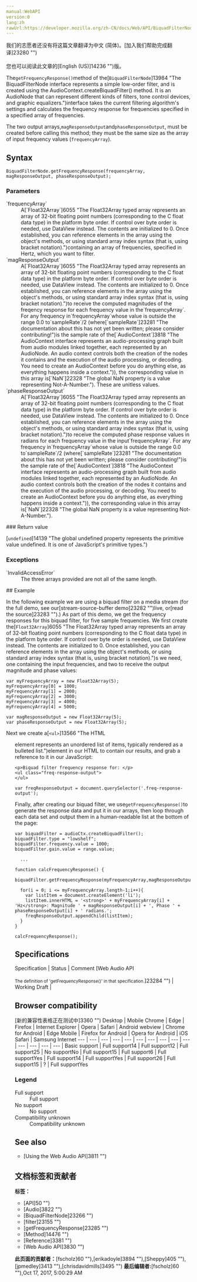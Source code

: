 ```yaml
---
manual:WebAPI
version:0
lang:zh
rawUrl:https://developer.mozilla.org/zh-CN/docs/Web/API/BiquadFilterNode/getFrequencyResponse
---
```




<bdi>我们的志愿者还没有将这篇文章翻译为<bdi>中文 (简体)</bdi>。[加入我们帮助完成翻译]23280 "")<br></br>您也可以阅读此文章的[English (US)]14236 "")版。</bdi>






The`getFrequencyResponse()`method of the[`BiquadFilterNode`]13984 "The BiquadFilterNode interface represents a simple low-order filter, and is created using the AudioContext.createBiquadFilter() method. It is an AudioNode that can represent different kinds of filters, tone control devices, and graphic equalizers.")interface takes the current filtering algorithm&#39;s settings and calculates the frequency response for frequencies specified in a specified array of frequencies.



The two output arrays,`magResponseOutput`and`phaseResponseOutput`, must be created before calling this method; they must be the same size as the array of input frequency values (`frequencyArray`).



## Syntax<a name="Syntax"></a>

```
BiquadFilterNode.getFrequencyResponse(frequencyArray, magResponseOutput, phaseResponseOutput);

```

### Parameters<a name="Parameters"></a>
<dl><dt id=''>`frequencyArray`</dt><dd>A[`Float32Array`]6055 "The Float32Array typed array represents an array of 32-bit floating point numbers (corresponding to the C float data type) in the platform byte order. If control over byte order is needed, use DataView instead. The contents are initialized to 0. Once established, you can reference elements in the array using the object's methods, or using standard array index syntax (that is, using bracket notation).")containing an array of frequencies, specified in Hertz, which you want to filter.</dd><dt id=''>`magResponseOutput`</dt><dd>A[`Float32Array`]6055 "The Float32Array typed array represents an array of 32-bit floating point numbers (corresponding to the C float data type) in the platform byte order. If control over byte order is needed, use DataView instead. The contents are initialized to 0. Once established, you can reference elements in the array using the object's methods, or using standard array index syntax (that is, using bracket notation).")to receive the computed magnitudes of the freqency response for each frequency value in the`frequencyArray`. For any frequency in`frequencyArray`whose value is outside the range 0.0 to`sampleRate`/2 (where[`sampleRate`]23281 "The documentation about this has not yet been written; please consider contributing!")is the sample rate of the[`AudioContext`]3818 "The AudioContext interface represents an audio-processing graph built from audio modules linked together, each represented by an AudioNode. An audio context controls both the creation of the nodes it contains and the execution of the audio processing, or decoding. You need to create an AudioContext before you do anything else, as everything happens inside a context.")), the corresponding value in this array is[`NaN`]22328 "The global NaN property is a value representing Not-A-Number."). These are unitless values.</dd><dt id=''>`phaseResponseOutput`</dt><dd>A[`Float32Array`]6055 "The Float32Array typed array represents an array of 32-bit floating point numbers (corresponding to the C float data type) in the platform byte order. If control over byte order is needed, use DataView instead. The contents are initialized to 0. Once established, you can reference elements in the array using the object's methods, or using standard array index syntax (that is, using bracket notation).")to receive the computed phase response values in radians for each frequency value in the input`frequencyArray`. For any frequency in`frequencyArray`whose value is outside the range 0.0 to`sampleRate`/2 (where[`sampleRate`]23281 "The documentation about this has not yet been written; please consider contributing!")is the sample rate of the[`AudioContext`]3818 "The AudioContext interface represents an audio-processing graph built from audio modules linked together, each represented by an AudioNode. An audio context controls both the creation of the nodes it contains and the execution of the audio processing, or decoding. You need to create an AudioContext before you do anything else, as everything happens inside a context.")), the corresponding value in this array is[`NaN`]22328 "The global NaN property is a value representing Not-A-Number.").</dd></dl>
### Return value<a name="Return_value"></a>


[`undefined`]14139 "The global undefined property represents the primitive value undefined. It is one of JavaScript's primitive types.")


### Exceptions<a name="Exceptions"></a>
<dl><dt id=''>`InvalidAccessError`</dt><dd>The three arrays provided are not all of the same length.</dd></dl>
## Example<a name="Example"></a>


In the following example we are using a biquad filter on a media stream (for the full demo, see our[stream-source-buffer demo]23282 "")live, or[read the source]23283 "").) As part of this demo, we get the frequency responses for this biquad filter, for five sample frequencies. We first create the[`Float32Array`]6055 "The Float32Array typed array represents an array of 32-bit floating point numbers (corresponding to the C float data type) in the platform byte order. If control over byte order is needed, use DataView instead. The contents are initialized to 0. Once established, you can reference elements in the array using the object's methods, or using standard array index syntax (that is, using bracket notation).")s we need, one containing the input frequencies, and two to receive the output magnitude and phase values:


```
var myFrequencyArray = new Float32Array(5);
myFrequencyArray[0] = 1000;
myFrequencyArray[1] = 2000;
myFrequencyArray[2] = 3000;
myFrequencyArray[3] = 4000;
myFrequencyArray[4] = 5000;

var magResponseOutput = new Float32Array(5);
var phaseResponseOutput = new Float32Array(5);
```


Next we create a[`<ul>`]13566 "The HTML <ul> element represents an unordered list of items, typically rendered as a bulleted list.")element in our HTML to contain our results, and grab a reference to it in our JavaScript:


```
<p>Biquad filter frequency response for: </p>
<ul class="freq-response-output">
</ul>
```

```
var freqResponseOutput = document.querySelector('.freq-response-output');
```


Finally, after creating our biquad filter, we use`getFrequencyResponse()`to generate the response data and put it in our arrays, then loop through each data set and output them in a human-readable list at the bottom of the page:


```
var biquadFilter = audioCtx.createBiquadFilter();
biquadFilter.type = "lowshelf";
biquadFilter.frequency.value = 1000;
biquadFilter.gain.value = range.value;

  ...

function calcFrequencyResponse() {
  biquadFilter.getFrequencyResponse(myFrequencyArray,magResponseOutput,phaseResponseOutput);

  for(i = 0; i <= myFrequencyArray.length-1;i++){
    var listItem = document.createElement('li');
    listItem.innerHTML = '<strong>' + myFrequencyArray[i] + 'Hz</strong>: Magnitude ' + magResponseOutput[i] + ', Phase ' + phaseResponseOutput[i] + ' radians.';
    freqResponseOutput.appendChild(listItem);
  }
}

calcFrequencyResponse();
```

## Specifications<a name="Parameters"></a>
Specification | Status | Comment 
[Web Audio API<br></br><small>The definition of &#39;getFrequencyResponse()&#39; in that specification.</small>]23284 "") | Working Draft |  


## Browser compatibility<a name="Browser_compatibility"></a>
[新的兼容性表格正在测试中<i></i>]3360 "")
<abbr>Desktop<i></i></abbr> | <abbr>Mobile<i></i></abbr> 
<abbr>Chrome<i></i></abbr> | <abbr>Edge<i></i></abbr> | <abbr>Firefox<i></i></abbr> | <abbr>Internet Explorer<i></i></abbr> | <abbr>Opera<i></i></abbr> | <abbr>Safari<i></i></abbr> | <abbr>Android webview<i></i></abbr> | <abbr>Chrome for Android<i></i></abbr> | <abbr>Edge Mobile<i></i></abbr> | <abbr>Firefox for Android<i></i></abbr> | <abbr>Opera for Android<i></i></abbr> | <abbr>iOS Safari<i></i></abbr> | <abbr>Samsung Internet<i></i></abbr> 
 ---  |  ---  |  ---  |  ---  |  ---  |  ---  |  ---  |  ---  |  ---  |  ---  |  ---  |  ---  |  ---  |  ---  | 
Basic support | <abbr>Full support</abbr>14 | <abbr>Full support</abbr>12 | <abbr>Full support</abbr>25 | <abbr>No support</abbr>No | <abbr>Full support</abbr>15 | <abbr>Full support</abbr>6 | <abbr>Full support</abbr>Yes | <abbr>Full support</abbr>14 | <abbr>Full support</abbr>Yes | <abbr>Full support</abbr>26 | <abbr>Full support</abbr>15 | <abbr>?</abbr> | <abbr>Full support</abbr>Yes 


### Legend<a name="Legend"></a>
<dl><dt id=''><abbr>Full support</abbr></dt><dd>Full support</dd><dt id=''><abbr>No support</abbr></dt><dd>No support</dd><dt id=''><abbr>Compatibility unknown</abbr></dt><dd>Compatibility unknown</dd></dl>


## See also<a name="See_also"></a>

* [Using the Web Audio API]3811 "")



## 文档标签和贡献者
**标签：**
* [API]50 "")
* [Audio]3822 "")
* [BiquadFilterNode]23266 "")
* [filter]23155 "")
* [getFrequencyResponse]23285 "")
* [Method]14476 "")
* [Reference]3381 "")
* [Web Audio API]3830 "")

**此页面的贡献者：**[fscholz]60 ""),[erikadoyle]3894 ""),[Sheppy]405 ""),[jpmedley]3413 ""),[chrisdavidmills]3495 "")
**最后编辑者:**[fscholz]60 ""),<time>Oct 17, 2017, 5:00:29 AM</time>


